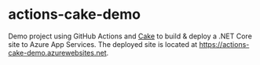 # actions-cake-demo

Demo project using GitHub Actions and [Cake](https://github.com/cake-build/cake) to build & deploy a .NET Core site to Azure App Services.
The deployed site is located at https://actions-cake-demo.azurewebsites.net.
